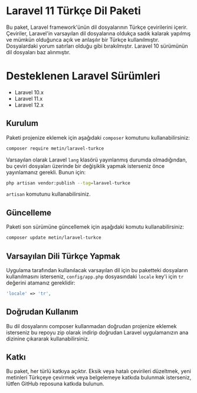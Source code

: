 # Laravel 11 Türkçe Dil Paketi

Bu paket, Laravel framework'ünün dil dosyalarının Türkçe çevirilerini içerir. Çeviriler, Laravel'in varsayılan dil dosyalarına oldukça sadık kalarak yapılmış ve mümkün olduğunca açık ve anlaşılır bir Türkçe kullanılmıştır. Dosyalardaki yorum satırları olduğu gibi bırakılmıştır. Laravel 10 sürümünün dil dosyaları baz alınmıştır.

# Desteklenen Laravel Sürümleri

- Laravel 10.x
- Laravel 11.x
- Laravel 12.x

## Kurulum

Paketi projenize eklemek için aşağıdaki `composer` komutunu kullanabilirsiniz:

```bash
composer require metin/laravel-turkce
```

Varsayılan olarak Laravel `lang` klasörü yayınlanmış durumda olmadığından, bu çeviri dosyaları üzerinde bir değişiklik yapmak isterseniz önce yayınlamanız gerekli. Bunun için:

```bash
php artisan vendor:publish --tag=laravel-turkce
```

`artisan` komutunu kullanabilirsiniz.

## Güncelleme

Paketi son sürümüne güncellemek için aşağıdaki komutu kullanabilirsiniz:

```bash
composer update metin/laravel-turkce
```

## Varsayılan Dili Türkçe Yapmak

Uygulama tarafından kullanılacak varsayılan dil için bu paketteki dosyaların kullanılmasını isterseniz, `config/app.php` dosyasındaki `locale` key'i için `tr` değerini atamanız gereklidir:

```php
'locale' => 'tr',
```

## Doğrudan Kullanım

Bu dil dosyalarını composer kullanmadan doğrudan projenize eklemek isterseniz bu repoyu zip olarak indirip doğrudan Laravel uygulamanızın ana dizinine çıkararak kullanabilirsiniz.

## Katkı

Bu paket, her türlü katkıya açıktır. Eksik veya hatalı çevirileri düzeltmek, yeni metinleri Türkçeye çevirmek veya belgelemeye katkıda bulunmak isterseniz, lütfen GitHub reposuna katkıda bulunun.
